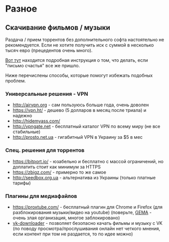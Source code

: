 # Разное

## Скачивание фильмов / музыки 

Раздача / прием торрентов без дополнительного софта настоятельно не рекомендуется. Если не хотите получить иск с суммой в несколько тысяч евро (прецедентов очень много). 

[Вот тут](http://www.allrussian.info/index.php?page=Thread&threadID=141831) находится подробная инструкция о том, что делать, если "письмо счастья" все же пришло.

Ниже перечислены способы, которые помогут избежать подобных проблем.

### Универсальные решения - VPN
- http://airvpn.org - сам пользуюсь больше года, очень доволен
- https://vpn.ht/ - дешево (5 долларов в месяц после триала) и надежно
- http://hidemyass.com/
- http://vpngate.net - бесплатный каталог VPN по всему миру (не все стабильные)
- http://prosto.net.ua - гигабитный VPN в Украину за $5 в мес

### Спец. решения для торрентов
- https://bitport.io/ - юзабельно и бесплатно с массой ограничений, но доплатить стоит как минимум за HTTPS
- https://zbigz.com/ - примерно то же самое
- http://seedbox.org.ua - альтернатива из Украины (только платные тарифы)

### Плагины для медиафайлов
- https://proxtube.com/ - бесплатный плагин для Chrome и Firefox (для разблокирования музыки/видео на youtube) (поверьте, [GEMA](https://en.wikipedia.org/wiki/GEMA_(German_organization)) - очень злая организация, многое заблокировано)
- [vk-downloader](https://chrome.google.com/webstore/detail/vk-downloader/pbjdlpaffkkdggnabfdbhbfbncmcckio?hl=ru) - позволяет безопасно качать фильмы и музыку с VK (по поводу просмотра/прослушивания онлайн нет четкого мнения, если контент при том не раздается, то по идее можно)
